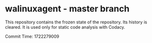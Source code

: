 # walinuxagent - master branch

This repository contains the frozen state of the repository.
Its history is cleared. It is used only for static code
analysis with Codacy.

Commit Time: 1722279009